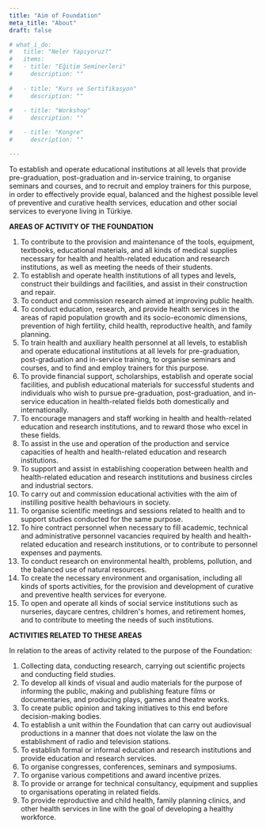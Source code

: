 ```yaml
---
title: "Aim of Foundation"
meta_title: "About"
draft: false

# what_i_do:
#   title: "Neler Yapıyoruz?"
#   items:
#   - title: "Eğitim Seminerleri"
#     description: ""
  
#   - title: "Kurs ve Sertifikasyon"
#     description: ""
  
#   - title: "Workshop"
#     description: ""

#   - title: "Kongre"
#     description: ""

---
```



To establish and operate educational institutions at all levels that provide pre-graduation, post-graduation and in-service training, to organise seminars and courses, and to recruit and employ trainers for this purpose, in order to effectively provide equal, balanced and the highest possible level of preventive and curative health services, education and other social services to everyone living in Türkiye.

**AREAS OF ACTIVITY OF THE FOUNDATION**

1. To contribute to the provision and maintenance of the tools, equipment, textbooks, educational materials, and all kinds of medical supplies necessary for health and health-related education and research institutions, as well as meeting the needs of their students.
2. To establish and operate health institutions of all types and levels, construct their buildings and facilities, and assist in their construction and repair.
3. To conduct and commission research aimed at improving public health.
4. To conduct education, research, and provide health services in the areas of rapid population growth and its socio-economic dimensions, prevention of high fertility, child health, reproductive health, and family planning.
5. To train health and auxiliary health personnel at all levels, to establish and operate educational institutions at all levels for pre-graduation, post-graduation and in-service training, to organise seminars and courses, and to find and employ trainers for this purpose.
6. To provide financial support, scholarships, establish and operate social facilities, and publish educational materials for successful students and individuals who wish to pursue pre-graduation, post-graduation, and in-service education in health-related fields both domestically and internationally.
7. To encourage managers and staff working in health and health-related education and research institutions, and to reward those who excel in these fields.
8. To assist in the use and operation of the production and service capacities of health and health-related education and research institutions.
9. To support and assist in establishing cooperation between health and health-related education and research institutions and business circles and industrial sectors.
10. To carry out and commission educational activities with the aim of instilling positive health behaviours in society.
11. To organise scientific meetings and sessions related to health and to support studies conducted for the same purpose.
12. To hire contract personnel when necessary to fill academic, technical and administrative personnel vacancies required by health and health-related education and research institutions, or to contribute to personnel expenses and payments.
13. To conduct research on environmental health, problems, pollution, and the balanced use of natural resources.
14. To create the necessary environment and organisation, including all kinds of sports activities, for the provision and development of curative and preventive health services for everyone.
15. To open and operate all kinds of social service institutions such as nurseries, daycare centres, children's homes, and retirement homes, and to contribute to meeting the needs of such institutions.

**ACTIVITIES RELATED TO THESE AREAS**

In relation to the areas of activity related to the purpose of the Foundation:

1. Collecting data, conducting research, carrying out scientific projects and conducting field studies.
2. To develop all kinds of visual and audio materials for the purpose of informing the public, making and publishing feature films or documentaries, and producing plays, games and theatre works.
3. To create public opinion and taking initiatives to this end before decision-making bodies.
4. To establish a unit within the Foundation that can carry out audiovisual productions in a manner that does not violate the law on the establishment of radio and television stations.
5. To establish formal or informal education and research institutions and provide education and research services.
6. To organise congresses, conferences, seminars and symposiums.
7. To organise various competitions and award incentive prizes.
8. To provide or arrange for technical consultancy, equipment and supplies to organisations operating in related fields.
9. To provide reproductive and child health, family planning clinics, and other health services in line with the goal of developing a healthy workforce.